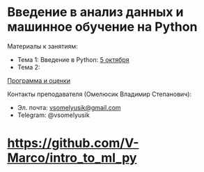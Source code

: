 # Введение в анализ данных и машинное обучение на Python

Материалы к занятиям:
- Тема 1: Введение в Python: [5 октября](https://github.com/V-Marco/intro_to_ml_py/blob/master/lesson_1/Intro_to_Python.ipynb)
- Тема 2:

[Программа и оценки](https://docs.google.com/spreadsheets/d/1cphUB8QTql3f7Aoe57oYgVeWKIc8qAg5HtzL95zB4SE/edit?usp=sharing)

Контакты преподавателя (Омелюсик Владимир Степанович):
- Эл. почта: vsomelyusik@gmail.com
- Telegram: @vsomelyusik

# https://github.com/V-Marco/intro_to_ml_py
